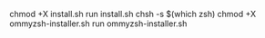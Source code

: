 chmod +X install.sh
run install.sh
chsh -s $(which zsh)
chmod +X ommyzsh-installer.sh
run ommyzsh-installer.sh

